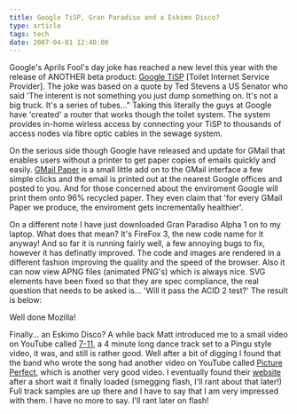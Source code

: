 ```yaml
---
title: Google TiSP, Gran Paradiso and a Eskimo Disco?
type: article
tags: tech
date: 2007-04-01 12:40:00
---
```

<p>Google's Aprils Fool's day joke has reached a new level this year with the release of ANOTHER beta product: <a href="http://www.google.com/tisp/" target="_blank">Google TiSP</a> [Toilet Internet Service Provider].  The joke was based on a quote by Ted Stevens a US Senator who said 'The interent is not something you just dump something on.  It's not a big truck.  It's a series of tubes..."  Taking this literally the guys at Google have 'created' a router that works though the toilet system.  The system provides in-home wirless access by connecting your TiSP to thousands of access nodes via fibre optic cables in the sewage system.</p> <p>On the serious side though Google have released and update for GMail that enables users without a printer to get paper copies of emails quickly and easily.  <a href="http://mail.google.com/mail/help/paper/more.htm" target="_blank">GMail Paper</a> is a small little add on to the GMail interface a few simple clicks and the email is printed out at the nearest Google offices and posted to you.  And for those concerned about the enviroment Google will print them onto 96% recycled paper.  They even claim that 'for every GMail Paper we produce, the enviroment gets incrementally healthier'.</p> <p>On a different note I have just downloaded Gran Paradiso Alpha 1 on to my laptop.  What does that mean?  It's FireFox 3, the new code name for it anyway!  And so far it is running fairly well, a few annoying bugs to fix, however it has definatly improved.  The code and images are rendered in a different fashion improving the quality and the speed of the browser.  Also it can now view APNG files (animated PNG's) which is always nice.  SVG elements have been fixed so that they are spec compliance, the real question that needs to be asked is... 'Will it pass the ACID 2 test?'  The result is below:</p> <p>Well done Mozilla!</p> <p>Finally... an Eskimo Disco?  A while back Matt introduced me to a small video on YouTube called <a href="http://www.youtube.com/watch?v=h7RcqRmBlIQ" target="_blank">7-11</a>, a 4 minute long dance track set to a Pingu style video, it was, and still is rather good.  Well after a bit of digging I found that the band who wrote the song had another video on YouTube called <a href="http://www.youtube.com/watch?v=z_IB-njwEGU" target="_blank">Picture Perfect</a>, which is another very good video.  I eventually found their <a href="http://www.eskimodisco.com/" target="_blank">website</a> after a short wait it finally loaded (smegging flash, I'll rant about that later!) Full track samples are up there and I have to say that I am very impressed with them.  I have no more to say.  I'll rant later on flash!</p>
